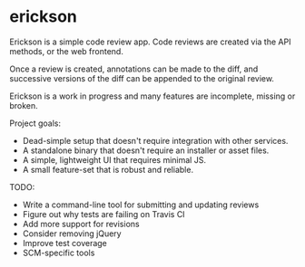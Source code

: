 # erickson
Erickson is a simple code review app. Code reviews are created via
the API methods, or the web frontend.

Once a review is created, annotations can be made to the diff, and
successive versions of the diff can be appended to the original review.

Erickson is a work in progress and many features are incomplete, missing
or broken.

Project goals:
* Dead-simple setup that doesn't require integration with other services.
* A standalone binary that doesn't require an installer or asset files.
* A simple, lightweight UI that requires minimal JS.
* A small feature-set that is robust and reliable.

TODO:
* Write a command-line tool for submitting and updating reviews
* Figure out why tests are failing on Travis CI
* Add more support for revisions
* Consider removing jQuery
* Improve test coverage
* SCM-specific tools
